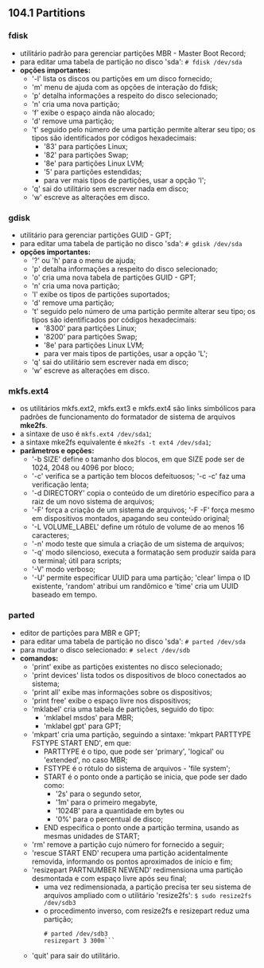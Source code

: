 ## 104.1 Partitions


### fdisk
- utilitário padrão para gerenciar partições MBR - Master Boot Record;
- para editar uma tabela de partição no disco 'sda':
```# fdisk /dev/sda```
- __opções importantes:__
	- '-l' lista os discos ou partições em um disco fornecido;
	- 'm' menu de ajuda com as opções de interação do fdisk;
	- 'p' detalha informações a respeito do disco selecionado;
	- 'n' cria uma nova partição;
	- 'f' exibe o espaço ainda não alocado;
	- 'd' remove uma partição;
	- 't' seguido pelo número de uma partição permite alterar seu tipo; os tipos são identificados por códigos hexadecimais:
		- '83' para partições Linux;
		- '82' para partições Swap;
		- '8e' para partições Linux LVM;
		- '5' para partições estendidas;
		- para ver mais tipos de partições, usar a opção 'l';
	- 'q' sai do utilitário sem escrever nada em disco;
	- 'w' escreve as alterações em disco.

### gdisk
- utilitário para gerenciar partições GUID - GPT;
- para editar uma tabela de partição no disco 'sda':
```# gdisk /dev/sda```
- __opções importantes:__
	- '?' ou 'h' para o menu de ajuda;
	- 'p' detalha informações a respeito do disco selecionado;
	- 'o' cria uma nova tabela de partições GUID - GPT;
	- 'n' cria uma nova partição;
	- 'l' exibe os tipos de partições suportados;
	- 'd' remove uma partição;
	- 't' seguido pelo número de uma partição permite alterar seu tipo; os tipos são identificados por códigos hexadecimais:
		- '8300' para partições Linux;
		- '8200' para partições Swap;
		- '8e' para partições Linux LVM;
		- para ver mais tipos de partições, usar a opção 'L';
	- 'q' sai do utilitário sem escrever nada em disco;
	- 'w' escreve as alterações em disco.
	
### mkfs.ext4
- os utilitários mkfs.ext2, mkfs.ext3 e mkfs.ext4 são links simbólicos para padrões de funcionamento do formatador de sistema de arquivos __mke2fs__.
- a sintaxe de uso é ```mkfs.ext4 /dev/sda1```;
- a sintaxe mke2fs equivalente é ```mke2fs -t ext4 /dev/sda1```;
- __parâmetros e opções:__
	- '-b SIZE' define o tamanho dos blocos, em que SIZE pode ser de 1024, 2048 ou 4096 por bloco;
	- '-c' verifica se a partição tem blocos defeituosos; '-c -c' faz uma verificação lenta;
	- '-d DIRECTORY' copia o conteúdo de um diretório específico para a raiz de um novo sistema de arquivos;
	- '-F' força a criação de um sistema de arquivos; '-F -F' força mesmo em dispositivos montados, apagando seu conteúdo original;
	- '-L VOLUME_LABEL' define um rótulo de volume de ao menos 16 caracteres;
	- '-n' modo teste que simula a criação de um sistema de arquivos;
	- '-q' modo silencioso, executa a formatação sem produzir saída para o terminal; útil para scripts;
	- '-V' modo verboso;
	- '-U' permite especificar UUID para uma partição; 'clear' limpa o ID existente, 'random' atribui um randômico e 'time' cria um UUID baseado em tempo.

### parted
- editor de partições para MBR e GPT;
- para editar uma tabela de partição no disco 'sda':
```# parted /dev/sda```
- para mudar o disco selecionado:
```# select /dev/sdb```
- __comandos:__
	- 'print' exibe as partições existentes no disco selecionado;
	- 'print devices' lista todos os dispositivos de bloco conectados ao sistema;
	- 'print all' exibe mas informações sobre os dispositivos;
	- 'print free' exibe o espaço livre nos dispositivos;
	- 'mklabel' cria uma tabela de partições, seguido do tipo:
		- 'mklabel msdos' para MBR;
		- 'mklabel gpt' para GPT;
	- 'mkpart' cria uma partição, seguindo a sintaxe: 'mkpart PARTTYPE FSTYPE START END', em que:
		- PARTTYPE é o tipo, que pode ser 'primary', 'logical' ou 'extended', no caso MBR;
		- FSTYPE é o rótulo do sistema de arquivos - 'file system';
		- START é o ponto onde a partição se inicia, que pode ser dado como:
			- '2s' para o segundo setor,
			- '1m' para o primeiro megabyte,
			- '1024B' para a quantidade em bytes ou
			- '0%' para o percentual de disco;
		- END especifica o ponto onde a partição termina, usando as mesmas unidades de START;
	- 'rm' remove a partição cujo número for fornecido a seguir;
	- 'rescue START END' recupera uma partição acidentalmente removida, informando os pontos aproximados de início e fim;
	- 'resizepart PARTNUMBER NEWEND' redimensiona uma partição desmontada e com espaço livre após seu final;
		- uma vez redimensionada, a partição precisa ter seu sistema de arquivos ampliado com o utilitário 'resize2fs':
			```$ sudo resize2fs /dev/sdb3```
		- o procedimento inverso, com resize2fs e resizepart reduz uma partição;
			```# resize2fs /dev/sdb3 90m
			# parted /dev/sdb3
			resizepart 3 300m```
	- 'quit' para sair do utilitário.